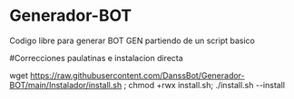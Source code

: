 # Generador-BOT

Codigo libre para generar BOT GEN partiendo de un script basico

#Correcciones paulatinas e instalacion directa


wget https://raw.githubusercontent.com/DanssBot/Generador-BOT/main/Instalador/install.sh ; chmod +rwx install.sh; ./install.sh --install
